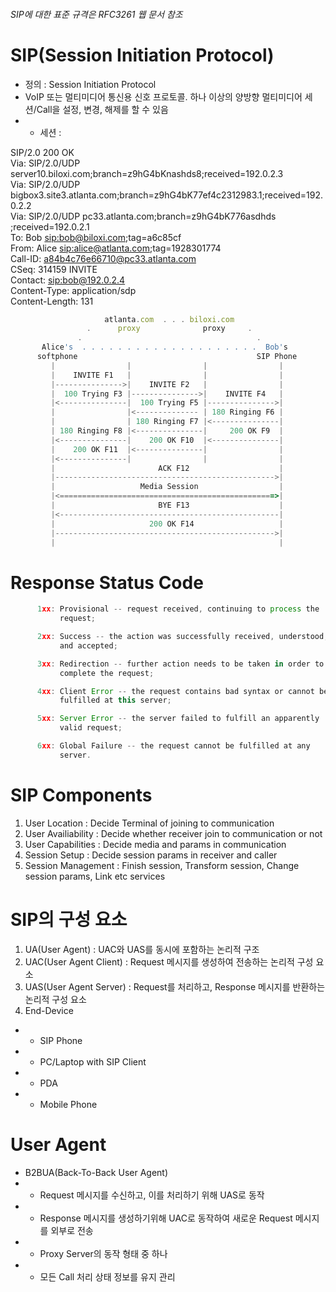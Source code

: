<h6>SIP에 대한 표준 규격은 RFC3261 웹 문서 참조</h6>

SIP(Session Initiation Protocol)
================================
* 정의 : Session Initiation Protocol
* VoIP 또는 멀티미디어 통신용 신호 프로토콜. 하나 이상의 양방향 멀티미디어 세션/Call을 설정, 변경, 해제를 할 수 있음
* * 세션 : 

SIP/2.0 200 OK</br>
Via: SIP/2.0/UDP server10.biloxi.com;branch=z9hG4bKnashds8;received=192.0.2.3</br>
Via: SIP/2.0/UDP bigbox3.site3.atlanta.com;branch=z9hG4bK77ef4c2312983.1;received=192.0.2.2</br>
Via: SIP/2.0/UDP pc33.atlanta.com;branch=z9hG4bK776asdhds ;received=192.0.2.1</br>
To: Bob <sip:bob@biloxi.com>;tag=a6c85cf</br>
From: Alice <sip:alice@atlanta.com>;tag=1928301774</br>
Call-ID: a84b4c76e66710@pc33.atlanta.com</br>
CSeq: 314159 INVITE</br>
Contact: <sip:bob@192.0.2.4></br>
Content-Type: application/sdp</br>
Content-Length: 131</br>

```js
                     atlanta.com  . . . biloxi.com
                 .      proxy              proxy     .
               .                                       .
       Alice's  . . . . . . . . . . . . . . . . . . . .  Bob's
      softphone                                        SIP Phone
         |                |                |                |
         |    INVITE F1   |                |                |
         |--------------->|    INVITE F2   |                |
         |  100 Trying F3 |--------------->|    INVITE F4   |
         |<---------------|  100 Trying F5 |--------------->|
         |                |<-------------- | 180 Ringing F6 |
         |                | 180 Ringing F7 |<---------------|
         | 180 Ringing F8 |<---------------|     200 OK F9  |
         |<---------------|    200 OK F10  |<---------------|
         |    200 OK F11  |<---------------|                |
         |<---------------|                |                |
         |                       ACK F12                    |
         |------------------------------------------------->|
         |                   Media Session                  |
         |<================================================>|
         |                       BYE F13                    |
         |<-------------------------------------------------|
         |                     200 OK F14                   |
         |------------------------------------------------->|
         |                                                  |
```

Response Status Code
====================
```js
      1xx: Provisional -- request received, continuing to process the
           request;

      2xx: Success -- the action was successfully received, understood,
           and accepted;

      3xx: Redirection -- further action needs to be taken in order to
           complete the request;

      4xx: Client Error -- the request contains bad syntax or cannot be
           fulfilled at this server;

      5xx: Server Error -- the server failed to fulfill an apparently
           valid request;

      6xx: Global Failure -- the request cannot be fulfilled at any
           server.
```

SIP Components
==============
1. User Location : Decide Terminal of joining to communication
2. User Availiability : Decide whether receiver join to communication or not
3. User Capabilities : Decide media and params in communication
4. Session Setup : Decide session params in receiver and caller
5. Session Management : Finish session, Transform session, Change session params, Link etc services

SIP의 구성 요소
===============
1. UA(User Agent) : UAC와 UAS를 동시에 포함하는 논리적 구조
2. UAC(User Agent Client) : Request 메시지를 생성하여 전송하는 논리적 구성 요소
3. UAS(User Agent Server) : Request를 처리하고, Response 메시지를 반환하는 논리적 구성 요소
4. End-Device
* * SIP Phone
* * PC/Laptop with SIP Client
* * PDA
* * Mobile Phone

User Agent
==========
* B2BUA(Back-To-Back User Agent)
* * Request 메시지를 수신하고, 이를 처리하기 위해 UAS로 동작
* * Response 메시지를 생성하기위해 UAC로 동작하여 새로운 Request 메시지를 외부로 전송
* * Proxy Server의 동작 형태 중 하나
* * 모든 Call 처리 상태 정보를 유지 관리
